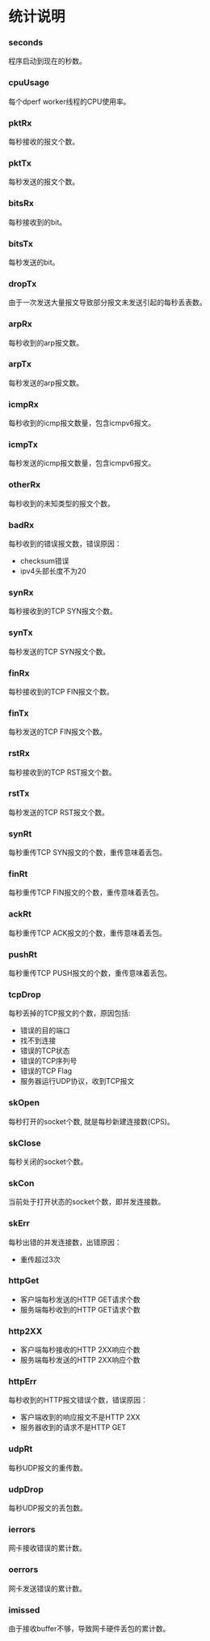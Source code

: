 # 统计说明

### seconds
程序启动到现在的秒数。

### cpuUsage
每个dperf worker线程的CPU使用率。

### pktRx
每秒接收的报文个数。

### pktTx
每秒发送的报文个数。

### bitsRx
每秒接收到的bit。

### bitsTx
每秒发送的bit。

### dropTx
由于一次发送大量报文导致部分报文未发送引起的每秒丢表数。

### arpRx
每秒收到的arp报文数。

### arpTx
每秒发送的arp报文数。

### icmpRx
每秒收到的icmp报文数量，包含icmpv6报文。

### icmpTx
每秒发送的icmp报文数量，包含icmpv6报文。
 
### otherRx
每秒收到的未知类型的报文个数。

### badRx
每秒收到的错误报文数，错误原因：
- checksum错误
- ipv4头部长度不为20

### synRx
每秒接收到的TCP SYN报文个数。

### synTx
每秒发送的TCP SYN报文个数。

### finRx
每秒接收到的TCP FIN报文个数。

### finTx
每秒发送的TCP FIN报文个数。

### rstRx
每秒接收到的TCP RST报文个数。
         
### rstTx
每秒发送的TCP RST报文个数。

### synRt
每秒重传TCP SYN报文的个数，重传意味着丢包。

### finRt
每秒重传TCP FIN报文的个数，重传意味着丢包。

### ackRt
每秒重传TCP ACK报文的个数，重传意味着丢包。

### pushRt
每秒重传TCP PUSH报文的个数，重传意味着丢包。

### tcpDrop
每秒丢掉的TCP报文的个数，原因包括:
- 错误的目的端口
- 找不到连接
- 错误的TCP状态
- 错误的TCP序列号
- 错误的TCP Flag
- 服务器运行UDP协议，收到TCP报文

### skOpen
每秒打开的socket个数, 就是每秒新建连接数(CPS)。

### skClose
每秒关闭的socket个数。

### skCon
当前处于打开状态的socket个数，即并发连接数。

### skErr
每秒出错的并发连接数，出错原因：
- 重传超过3次

### httpGet
- 客户端每秒发送的HTTP GET请求个数
- 服务端每秒收到的HTTP GET请求个数

### http2XX                 
- 客户端每秒接收的HTTP 2XX响应个数
- 服务端每秒发送的HTTP 2XX响应个数

### httpErr
每秒收到的HTTP报文错误个数，错误原因：
- 客户端收到的响应报文不是HTTP 2XX
- 服务器收到的请求不是HTTP GET

### udpRt
每秒UDP报文的重传数。

### udpDrop
每秒UDP报文的丢包数。

### ierrors
网卡接收错误的累计数。

### oerrors
网卡发送错误的累计数。

### imissed
由于接收buffer不够，导致网卡硬件丢包的累计数。
